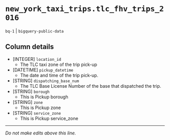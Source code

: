 # `new_york_taxi_trips.tlc_fhv_trips_2016`
`bq-1` | `bigquery-public-data`

## Column details
* [INTEGER]   `location_id`
  - The TLC taxi zone of the trip pick-up
* [DATETIME]  `pickup_datetime`
  - The date and time of the trip pick-up.
* [STRING]    `dispatching_base_num`
  - The TLC Base License Number of the base that dispatched the trip.
* [STRING]    `borough`
  - This is Pickup borough
* [STRING]    `zone`
  - This is Pickup zone
* [STRING]    `service_zone`
  - This is Pickup service_zone

-------------------------------------------------------------------------------
*Do not make edits above this line.*
